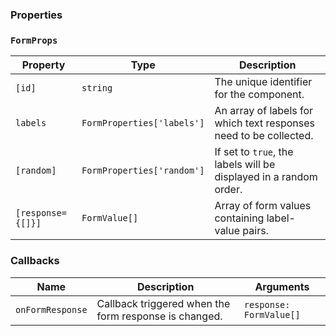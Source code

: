 ### Properties

### `FormProps`

| Property          | Type                       | Description                                                       |
| ----------------- | -------------------------- | ----------------------------------------------------------------- |
| `[id]`            | `string`                   | The unique identifier for the component.                          |
| `labels`          | `FormProperties['labels']` | An array of labels for which text responses need to be collected. |
| `[random]`        | `FormProperties['random']` | If set to `true`, the labels will be displayed in a random order. |
| `[response={[]}]` | `FormValue[]`              | Array of form values containing label-value pairs.                |

### Callbacks

| Name             | Description                                           | Arguments               |
| ---------------- | ----------------------------------------------------- | ----------------------- |
| `onFormResponse` | Callback triggered when the form response is changed. | `response: FormValue[]` |
